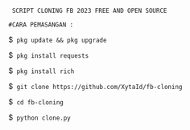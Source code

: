``` SCRIPT CLONING FB 2023 FREE AND OPEN SOURCE```

``` #CARA PEMASANGAN : ```

$``` pkg update && pkg upgrade```

$``` pkg install requests```

$``` pkg install rich```

$``` git clone https://github.com/XytaId/fb-cloning```

$``` cd fb-cloning```

$``` python clone.py```
